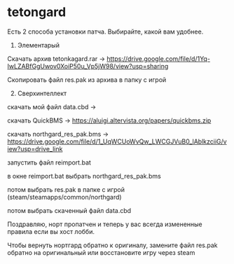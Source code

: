 # tetongard

Есть 2 способа установки патча. Выбирайте, какой вам удобнее.

1) Элементарый

Скачать архив tetonkagard.rar -> https://drive.google.com/file/d/1Yq-IwLZABfGgUwov0XoiP50u_Vp5jW98/view?usp=sharing
   
Скопировать файл res.pak из архива в папку с игрой

2) Сверхинтеллект

скачать мой файл data.cbd ->

скачать QuickBMS -> https://aluigi.altervista.org/papers/quickbms.zip
   
скачать northgard_res_pak.bms -> https://drive.google.com/file/d/1_UqWCUoWvQw_LWCGJVuB0_lAblkzciiG/view?usp=drive_link

запустить файл reimport.bat

в окне reimport.bat выбрать northgard_res_pak.bms

потом выбрать res.pak в папке с игрой (steam/steamapps/common/northgard)

потом выбрать скаченный файл data.cbd

Поздравляю, норт пропатчен и теперь у вас всегда измененные правила если вы хост лобби.

Чтобы вернуть нортгард обратно к оригиналу, замените файл res.pak обратно на оригинальный или восстановите игру через steam

